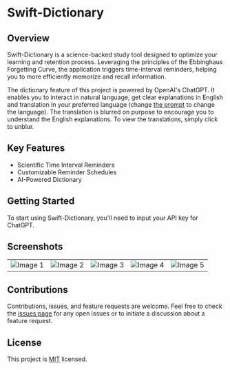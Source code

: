 # Swift-Dictionary

## Overview
Swift-Dictionary is a science-backed study tool designed to optimize your learning and retention process. Leveraging the principles of the Ebbinghaus Forgetting Curve, the application triggers time-interval reminders, helping you to more efficiently memorize and recall information.

The dictionary feature of this project is powered by OpenAI's ChatGPT. It enables you to interact in natural language, get clear explanations in English and translation in your preferred language (change [the prompt](https://github.com/xloc/swift-dictionary/blob/main/Dictionary/View/ContentView.swift#L83) to change the language). The translation is blurred on purpose to encourage you to understand the English explanations. To view the translations, simply click to unblur.

## Key Features
- Scientific Time Interval Reminders
- Customizable Reminder Schedules
- AI-Powered Dictionary

## Getting Started

To start using Swift-Dictionary, you'll need to input your API key for ChatGPT. 

## Screenshots

<table>
    <tr>
        <td><img src="https://github.com/xloc/swift-dictionary/assets/32350072/923684c9-f377-4d1f-8857-46416a5d1139" alt="Image 1"></td>
        <td><img src="https://github.com/xloc/swift-dictionary/assets/32350072/0e9febb2-3fd8-40b2-9d5a-aa3253e4dcf3" alt="Image 2"></td>
        <td><img src="https://github.com/xloc/swift-dictionary/assets/32350072/1be625b8-499b-4b52-a715-9f6b77dc53de" alt="Image 3"></td>
        <td><img src="https://github.com/xloc/swift-dictionary/assets/32350072/20aa7c8c-9c13-4b8b-8d93-1a376d4bd948" alt="Image 4"></td>
        <td><img src="https://github.com/xloc/swift-dictionary/assets/32350072/1c7e2f5e-78a3-42e3-9a8c-4892b8799774" alt="Image 5"></td>
    </tr>
</table>

## Contributions

Contributions, issues, and feature requests are welcome. Feel free to check the [issues page](link-to-your-issues-page) for any open issues or to initiate a discussion about a feature request.

## License

This project is [MIT](link-to-your-license) licensed.

